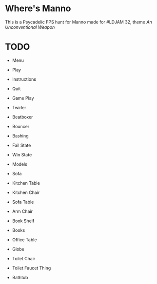# Where's Manno

This is a Psycadelic FPS hunt for Manno made for #LDJAM 32, theme _An Unconventional Weapon_

# TODO

* Menu

 * Play
 * Instructions
 * Quit

* Game Play

 * Twirler
 * Beatboxer
 * Bouncer
 * Bashing
 * Fail State
 * Win State

* Models

 * Sofa
 * Kitchen Table
 * Kitchen Chair
 * Sofa Table
 * Arm Chair
 * Book Shelf
 * Books
 * Office Table
 * Globe
 * Toilet Chair
 * Toilet Faucet Thing
 * Bathtub
